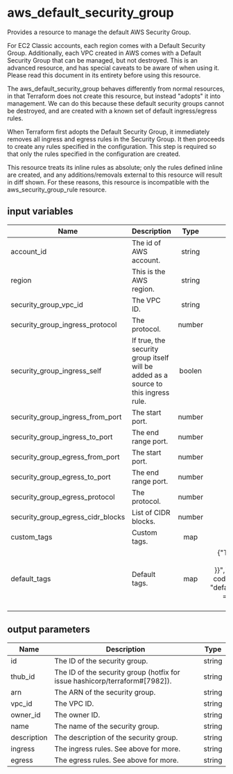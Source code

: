 # aws_default_security_group

Provides a resource to manage the default AWS Security Group.

For EC2 Classic accounts, each region comes with a Default Security Group. Additionally, each VPC created in AWS comes with a Default Security Group that can be managed, but not destroyed. This is an advanced resource, and has special caveats to be aware of when using it. Please read this document in its entirety before using this resource.

The aws_default_security_group behaves differently from normal resources, in that Terraform does not create this resource, but instead "adopts" it into management. We can do this because these default security groups cannot be destroyed, and are created with a known set of default ingress/egress rules.

When Terraform first adopts the Default Security Group, it immediately removes all ingress and egress rules in the Security Group. It then proceeds to create any rules specified in the configuration. This step is required so that only the rules specified in the configuration are created.

This resource treats its inline rules as absolute; only the rules defined inline are created, and any additions/removals external to this resource will result in diff shown. For these reasons, this resource is incompatible with the aws_security_group_rule resource.

## input variables

| Name | Description | Type | Default | Required |
|------|-------------|:----:|:-----:|:-----:|
|account_id|The id of AWS account.|string||Yes|
|region|This is the AWS region.|string|us-east-1|Yes|
|security_group_vpc_id|The VPC ID.|string||Yes|
|security_group_ingress_protocol|The protocol.|number|-1|No|
|security_group_ingress_self|If true, the security group itself will be added as a source to this ingress rule.|boolen|true|No|
|security_group_ingress_from_port|The start port.|number|0|No|
|security_group_ingress_to_port|The end range port.|number|0|No|
|security_group_egress_from_port|The start port.|number|0|No|
|security_group_egress_to_port|The end range port.|number|0|No|
|security_group_egress_protocol|The protocol.|number|-1|No|
|security_group_egress_cidr_blocks|List of CIDR blocks.|number|0.0.0.0/0|No|
|custom_tags|Custom tags.|map||No|
|default_tags|Default tags.|map|{"ThubName"= "{{ name }}","ThubCode"= "{{ code }}","ThubEnv"= "default","Description" = "Managed by TerraHub"}|No|

## output parameters

| Name | Description | Type |
|------|-------------|:----:|
|id|The ID of the security group.|string|
|thub_id|The ID of the security group (hotfix for issue hashicorp/terraform#[7982]).|string|
|arn|The ARN of the security group.|string|
|vpc_id|The VPC ID.|string|
|owner_id|The owner ID.|string|
|name|The name of the security group.|string|
|description|The description of the security group.|string|
|ingress|The ingress rules. See above for more.|string|
|egress|The egress rules. See above for more.|string|
